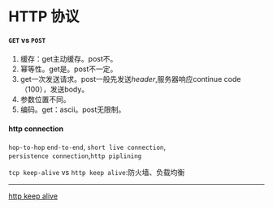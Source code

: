 # HTTP 协议
<!-- :Tech:Theory:HTTP: -->

#### `GET` vs `POST`
1. 缓存：get主动缓存。post不。
2. 幂等性。get是。post不一定。
3. get一次发送请求。post一般先发送*header*,服务器响应continue code（100），发送body。
4. 参数位置不同。
5. 编码。get：ascii。post无限制。

#### http connection

`hop-to-hop`  `end-to-end`, `short live connection`, `persistence connection`,`http piplining`

`tcp keep-alive` vs `http keep alive`:防火墙、负载均衡



----

[http keep alive](https://xie.infoq.cn/article/398b82c2b4300f928108ac605)

